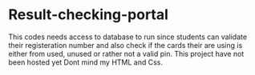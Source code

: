 # Result-checking-portal
This codes needs access to database to run since students can validate their registeration number and also check if the cards their are using is either from used, unused or rather not a valid pin.
This project have not been hosted yet
Dont mind my HTML and Css.
